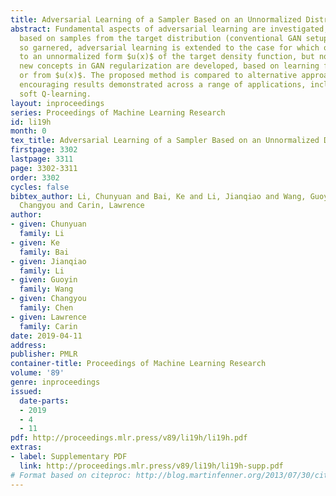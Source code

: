 ```yaml
---
title: Adversarial Learning of a Sampler Based on an Unnormalized Distribution
abstract: Fundamental aspects of adversarial learning are investigated, with learning
  based on samples from the target distribution (conventional GAN setup). With insights
  so garnered, adversarial learning is extended to the case for which one has access
  to an unnormalized form $u(x)$ of the target density function, but no samples. Further,
  new concepts in GAN regularization are developed, based on learning from samples
  or from $u(x)$. The proposed method is compared to alternative approaches, with
  encouraging results demonstrated across a range of applications, including deep
  soft Q-learning.
layout: inproceedings
series: Proceedings of Machine Learning Research
id: li19h
month: 0
tex_title: Adversarial Learning of a Sampler Based on an Unnormalized Distribution
firstpage: 3302
lastpage: 3311
page: 3302-3311
order: 3302
cycles: false
bibtex_author: Li, Chunyuan and Bai, Ke and Li, Jianqiao and Wang, Guoyin and Chen,
  Changyou and Carin, Lawrence
author:
- given: Chunyuan
  family: Li
- given: Ke
  family: Bai
- given: Jianqiao
  family: Li
- given: Guoyin
  family: Wang
- given: Changyou
  family: Chen
- given: Lawrence
  family: Carin
date: 2019-04-11
address: 
publisher: PMLR
container-title: Proceedings of Machine Learning Research
volume: '89'
genre: inproceedings
issued:
  date-parts:
  - 2019
  - 4
  - 11
pdf: http://proceedings.mlr.press/v89/li19h/li19h.pdf
extras:
- label: Supplementary PDF
  link: http://proceedings.mlr.press/v89/li19h/li19h-supp.pdf
# Format based on citeproc: http://blog.martinfenner.org/2013/07/30/citeproc-yaml-for-bibliographies/
---
```

